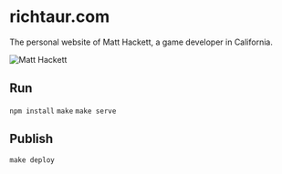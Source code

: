 # richtaur.com

The personal website of Matt Hackett, a game developer in California.

![Matt Hackett](http://i.imgur.com/LZAGr6y.png)

## Run

`npm install`
`make`
`make serve`

## Publish

`make deploy`
